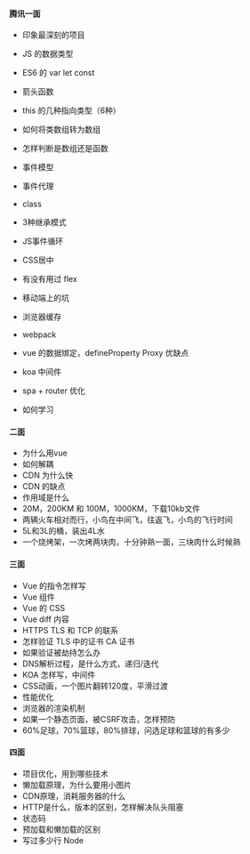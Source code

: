 #### 腾讯一面

- 印象最深刻的项目

- JS 的数据类型

- ES6 的 var let const 

- 箭头函数

- this 的几种指向类型（6种）

- 如何将类数组转为数组

- 怎样判断是数组还是函数

- 事件模型

- 事件代理

- class

- 3种继承模式

- JS事件循环

- CSS居中

- 有没有用过 flex

- 移动端上的坑

- 浏览器缓存

- webpack

- vue 的数据绑定，defineProperty    Proxy 优缺点

- koa 中间件

- spa + router 优化

- 如何学习



#### 二面

- 为什么用vue
- 如何解耦
- CDN 为什么快
- CDN 的缺点
- 作用域是什么
- 20M，200KM 和 100M，1000KM，下载10kb文件
- 两辆火车相对而行，小鸟在中间飞，往返飞，小鸟的飞行时间
- 5L和3L的桶，装出4L水
- 一个烧烤架，一次烤两块肉，十分钟熟一面，三块肉什么时候熟



#### 三面

- Vue 的指令怎样写
- Vue 组件
- Vue 的 CSS
- Vue diff 内容
- HTTPS TLS 和 TCP 的联系
- 怎样验证 TLS 中的证书 CA 证书
- 如果验证被劫持怎么办
- DNS解析过程，是什么方式，递归/迭代
- KOA 怎样写，中间件
- CSS动画，一个图片翻转120度，平滑过渡
- 性能优化
- 浏览器的渲染机制
- 如果一个静态页面，被CSRF攻击，怎样预防
- 60%足球，70%篮球，80%排球，问选足球和篮球的有多少



#### 四面

- 项目优化，用到哪些技术
- 懒加载原理，为什么要用小图片
- CDN原理，消耗服务器的什么
- HTTP是什么，版本的区别，怎样解决队头阻塞
- 状态码
- 预加载和懒加载的区别
- 写过多少行 Node

